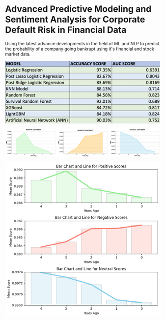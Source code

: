 #  Advanced Predictive Modeling and Sentiment Analysis for Corporate Default Risk in Financial Data
 Using the latest advance developments in the field of ML and NLP to predict the probability of a company going bankrupt using it's financial and stock market data.



![](images/Metrics.png)

![](images/visualization.png)

![](images/graph.png)
